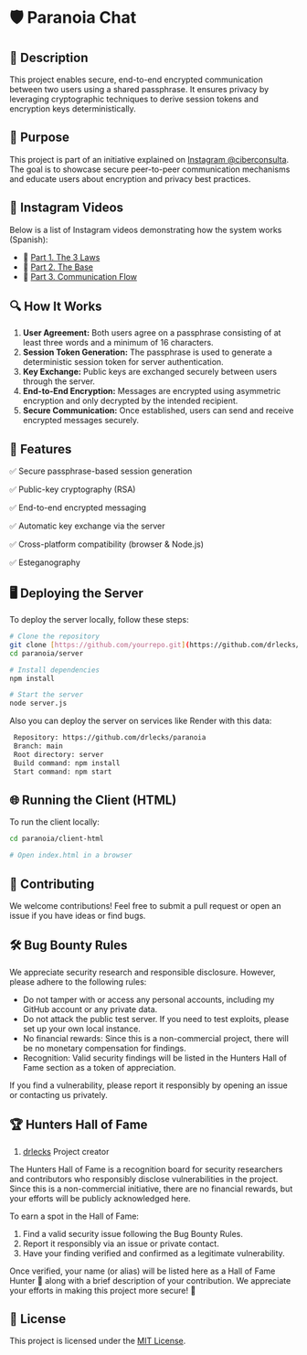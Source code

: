 # 🛡️ Paranoia Chat

## 📖 Description

This project enables secure, end-to-end encrypted communication between two users using a shared passphrase. It ensures privacy by leveraging cryptographic techniques to derive session tokens and encryption keys deterministically.

## 🎯 Purpose

This project is part of an initiative explained on [Instagram @ciberconsulta](https://www.instagram.com/ciberconsulta). The goal is to showcase secure peer-to-peer communication mechanisms and educate users about encryption and privacy best practices.

## 🎥 Instagram Videos

Below is a list of Instagram videos demonstrating how the system works (Spanish):

- 🔗 [Part 1. The 3 Laws](https://www.instagram.com/ciberconsulta/reel/DE-6MDaMYMC/)
- 🔗 [Part 2. The Base](https://www.instagram.com/ciberconsulta/reel/DFssPwdMnU_/)
- 🔗 [Part 3. Communication Flow](https://www.instagram.com/ciberconsulta/reel/DGD24gmsXe3/)

## 🔍 How It Works

1. **User Agreement:** Both users agree on a passphrase consisting of at least three words and a minimum of 16 characters.
2. **Session Token Generation:** The passphrase is used to generate a deterministic session token for server authentication.
3. **Key Exchange:** Public keys are exchanged securely between users through the server.
4. **End-to-End Encryption:** Messages are encrypted using asymmetric encryption and only decrypted by the intended recipient.
5. **Secure Communication:** Once established, users can send and receive encrypted messages securely.

## 🚀 Features

✅ Secure passphrase-based session generation 

✅ Public-key cryptography (RSA) 

✅ End-to-end encrypted messaging 

✅ Automatic key exchange via the server 

✅ Cross-platform compatibility (browser & Node.js)

✅ Esteganography

## 🖥️ Deploying the Server

To deploy the server locally, follow these steps:

```bash
# Clone the repository
git clone [https://github.com/yourrepo.git](https://github.com/drlecks/paranoia.git)
cd paranoia/server

# Install dependencies
npm install

# Start the server
node server.js
```

Also you can deploy the server on services like Render with this data:
```bash
 Repository: https://github.com/drlecks/paranoia
 Branch: main
 Root directory: server
 Build command: npm install
 Start command: npm start
```
## 🌐 Running the Client (HTML)

To run the client locally:

```bash
cd paranoia/client-html

# Open index.html in a browser
```
  
## 🤝 Contributing

We welcome contributions! Feel free to submit a pull request or open an issue if you have ideas or find bugs.

## 🛠️ Bug Bounty Rules

We appreciate security research and responsible disclosure. However, please adhere to the following rules: 

- Do not tamper with or access any personal accounts, including my GitHub account or any private data. 
- Do not attack the public test server. If you need to test exploits, please set up your own local instance. 
- No financial rewards: Since this is a non-commercial project, there will be no monetary compensation for findings. 
- Recognition: Valid security findings will be listed in the Hunters Hall of Fame section as a token of appreciation.

If you find a vulnerability, please report it responsibly by opening an issue or contacting us privately.

## 🏆 Hunters Hall of Fame

1. [drlecks](https://github.com/drlecks) Project creator
   
The Hunters Hall of Fame is a recognition board for security researchers and contributors who responsibly disclose vulnerabilities in the project. Since this is a non-commercial initiative, there are no financial rewards, but your efforts will be publicly acknowledged here.

To earn a spot in the Hall of Fame:

1. Find a valid security issue following the Bug Bounty Rules.
2. Report it responsibly via an issue or private contact.
3. Have your finding verified and confirmed as a legitimate vulnerability.

Once verified, your name (or alias) will be listed here as a Hall of Fame Hunter 🏅 along with a brief description of your contribution. 
We appreciate your efforts in making this project more secure! 🚀

## 📜 License

This project is licensed under the [MIT License](LICENSE).

